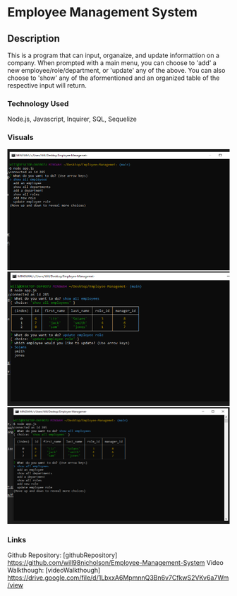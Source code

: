 # Employee Management System


## Description

This is a program that can input, organaize, and update informattion on a company. When prompted with a main 
menu, you can choose to 'add' a new employee/role/department, or 'update' any of the above. You can also choose
to 'show' any of the aformentioned and an organized table of the respective input will return.

### Technology Used

Node.js, Javascript, Inquirer, SQL, Sequelize

### Visuals

![screenshot](./Images/one.png)
![screenshot](./Images/two.png)
![screenshot](./Images/three.png)


### Links
Github Repository:
[githubRepository]  https://github.com/will98nicholson/Employee-Management-System
Video Walkthough:
[videoWalkthough]  https://drive.google.com/file/d/1LbxxA6MpmnnQ3Bn6v7CfkwS2VKv6a7Wm/view